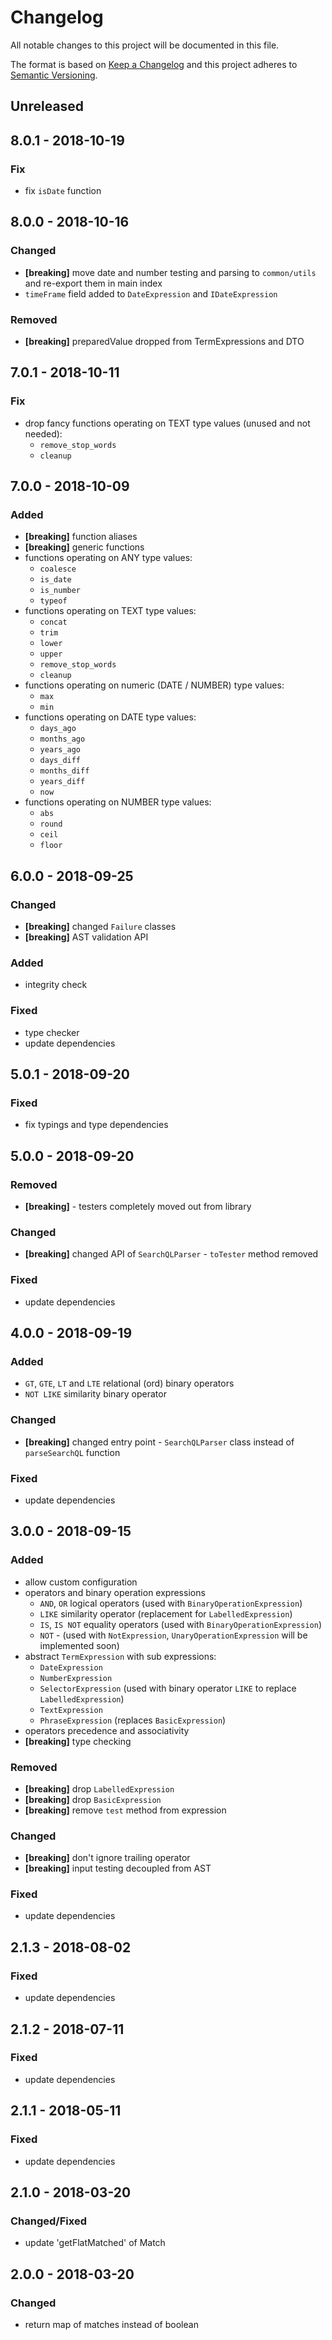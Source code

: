 # Changelog

All notable changes to this project will be documented in this file.

The format is based on [Keep a Changelog](http://keepachangelog.com/en/1.0.0/)
and this project adheres to [Semantic Versioning](http://semver.org/spec/v2.0.0.html).

## Unreleased

## 8.0.1 - 2018-10-19
### Fix
- fix `isDate` function

## 8.0.0 - 2018-10-16
### Changed
- **[breaking]**  move date and number testing and parsing to `common/utils` and re-export them in main index
- `timeFrame` field added to `DateExpression` and `IDateExpression`
### Removed
- **[breaking]** preparedValue dropped from TermExpressions and DTO

## 7.0.1 - 2018-10-11
### Fix
- drop fancy functions operating on TEXT type values (unused and not needed):
  - `​​remove_stop_words`
  - `​​cleanup`

## 7.0.0 - 2018-10-09
### Added
- **[breaking]** function aliases
- **[breaking]** generic functions
- functions operating on ANY type values:
  - `coalesce`
  - `is_date`
  - `is_number`
  - `typeof`
- functions operating on TEXT type values:
  - `​​concat`
  - `​​trim`
  - `​​lower`
  - `​​upper`
  - `​​remove_stop_words`
  - `​​cleanup`
- functions operating on numeric (DATE / NUMBER) type values:
  - `max`
  - `min`
- functions operating on DATE type values:
  - `​​days_ago`
  - `​​months_ago`
  - `​​years_ago`
  - `​​days_diff`
  - `​​months_diff`
  - `​​years_diff`
  - `​​now`
- functions operating on NUMBER type values:
  - `abs`
  - `​​round`
  - `​​ceil`
  - `​​floor`

## 6.0.0 - 2018-09-25
### Changed
- **[breaking]** changed `Failure` classes
- **[breaking]** AST validation API
### Added
- integrity check
### Fixed
- type checker
- update dependencies

## 5.0.1 - 2018-09-20
### Fixed
- fix typings and type dependencies

## 5.0.0 - 2018-09-20
### Removed
- **[breaking]** - testers completely moved out from library
### Changed
- **[breaking]** changed API of `SearchQLParser` - `toTester` method removed
### Fixed
- update dependencies

## 4.0.0 - 2018-09-19
### Added
- `GT`, `GTE`, `LT` and `LTE` relational (ord) binary operators
- `NOT LIKE` similarity binary operator

### Changed
- **[breaking]** changed entry point - `SearchQLParser` class instead of `parseSearchQL` function
### Fixed
- update dependencies

## 3.0.0 - 2018-09-15
### Added
- allow custom configuration
- operators and binary operation expressions
  - `AND`, `OR` logical operators (used with `BinaryOperationExpression`)
  - `LIKE` similarity operator (replacement for `LabelledExpression`)
  - `IS`, `IS NOT` equality operators (used with `BinaryOperationExpression`)
  - `NOT` - (used with `NotExpression`, `UnaryOperationExpression` will be implemented soon)
- abstract `TermExpression` with sub expressions:
  - `DateExpression`
  - `NumberExpression`
  - `SelectorExpression` (used with binary operator `LIKE` to replace `LabelledExpression`)
  - `TextExpression`
  - `PhraseExpression` (replaces `BasicExpression`)
- operators precedence and associativity
- **[breaking]** type checking
### Removed
- **[breaking]** drop `LabelledExpression`
- **[breaking]** drop `BasicExpression`
- **[breaking]** remove `test` method from expression
### Changed
- **[breaking]** don't ignore trailing operator
- **[breaking]** input testing decoupled from AST
### Fixed
- update dependencies

## 2.1.3 - 2018-08-02
### Fixed
- update dependencies

## 2.1.2 - 2018-07-11
### Fixed
- update dependencies

## 2.1.1 - 2018-05-11
### Fixed
- update dependencies

## 2.1.0 - 2018-03-20
### Changed/Fixed
- update 'getFlatMatched' of Match

## 2.0.0 - 2018-03-20
### Changed
- return map of matches instead of boolean
